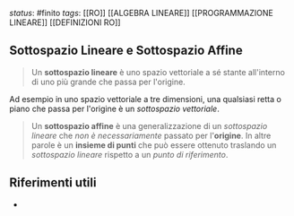*status*: #finito 
*tags*:  [[RO]] [[ALGEBRA LINEARE]] [[PROGRAMMAZIONE LINEARE]] [[DEFINIZIONI RO]]

## Sottospazio Lineare e Sottospazio Affine

> Un **sottospazio lineare** è uno spazio vettoriale a sé stante all'interno di uno più grande che passa per l'origine.

Ad esempio in uno spazio vettoriale a tre dimensioni, una qualsiasi retta o piano che passa per l'origine è un _sottospazio vettoriale_.

> Un **sottospazio affine** è una generalizzazione di un _sottospazio lineare_ che _non è necessariamente_ passato per l'**origine**. In altre parole è un **insieme di punti** che può essere ottenuto traslando un _sottospazio lineare_ rispetto a un _punto di riferimento_.


## Riferimenti utili

* 